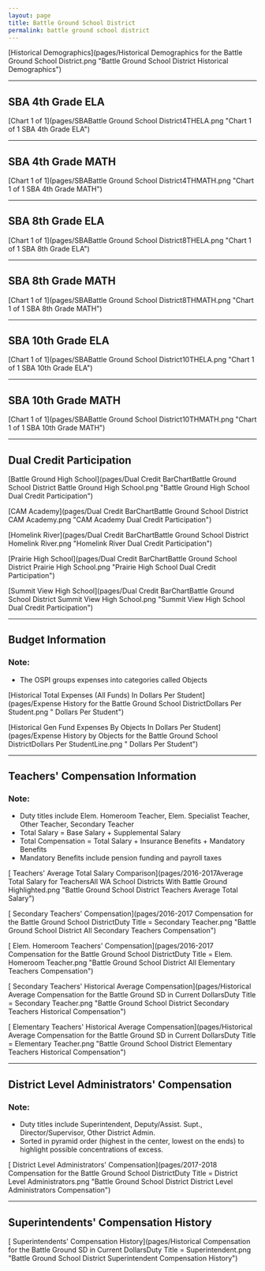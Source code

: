 ```yaml
---
layout: page
title: Battle Ground School District
permalink: battle ground school district
---
```



[Historical Demographics](pages/Historical Demographics for the Battle Ground School District.png "Battle Ground School District Historical Demographics")

___

## SBA 4th Grade ELA

[Chart 1 of 1](pages/SBABattle Ground School District4THELA.png "Chart 1 of 1 SBA 4th Grade ELA")


___

## SBA 4th Grade MATH

[Chart 1 of 1](pages/SBABattle Ground School District4THMATH.png "Chart 1 of 1 SBA 4th Grade MATH")


___

## SBA 8th Grade ELA

[Chart 1 of 1](pages/SBABattle Ground School District8THELA.png "Chart 1 of 1 SBA 8th Grade ELA")


___

## SBA 8th Grade MATH

[Chart 1 of 1](pages/SBABattle Ground School District8THMATH.png "Chart 1 of 1 SBA 8th Grade MATH")


___

## SBA 10th Grade ELA

[Chart 1 of 1](pages/SBABattle Ground School District10THELA.png "Chart 1 of 1 SBA 10th Grade ELA")


___

## SBA 10th Grade MATH

[Chart 1 of 1](pages/SBABattle Ground School District10THMATH.png "Chart 1 of 1 SBA 10th Grade MATH")


___

## Dual Credit Participation

[Battle Ground High School](pages/Dual Credit BarChartBattle Ground School District Battle Ground High School.png "Battle Ground High School Dual Credit Participation")

[CAM Academy](pages/Dual Credit BarChartBattle Ground School District CAM Academy.png "CAM Academy Dual Credit Participation")

[Homelink River](pages/Dual Credit BarChartBattle Ground School District Homelink River.png "Homelink River Dual Credit Participation")

[Prairie High School](pages/Dual Credit BarChartBattle Ground School District Prairie High School.png "Prairie High School Dual Credit Participation")

[Summit View High School](pages/Dual Credit BarChartBattle Ground School District Summit View High School.png "Summit View High School Dual Credit Participation")


___

## Budget Information
### Note:
- The OSPI groups expenses into categories called Objects

[Historical Total Expenses (All Funds) In Dollars Per Student](pages/Expense History for the Battle Ground School DistrictDollars Per Student.png " Dollars Per Student")

[Historical Gen Fund Expenses By Objects In Dollars Per Student](pages/Expense History by Objects for the Battle Ground School DistrictDollars Per StudentLine.png " Dollars Per Student")


___

## Teachers' Compensation Information
### Note:
- Duty titles include Elem. Homeroom Teacher, Elem. Specialist Teacher, Other Teacher, Secondary Teacher
- Total Salary = Base Salary + Supplemental Salary
- Total Compensation = Total Salary + Insurance Benefits + Mandatory Benefits
- Mandatory Benefits include pension funding and payroll taxes

[ Teachers' Average Total Salary Comparison](pages/2016-2017Average Total Salary for TeachersAll WA School Districts With Battle Ground Highlighted.png "Battle Ground School District Teachers Average Total Salary")

[ Secondary Teachers' Compensation](pages/2016-2017 Compensation for the Battle Ground School DistrictDuty Title = Secondary Teacher.png "Battle Ground School District All Secondary Teachers Compensation")

[ Elem. Homeroom Teachers' Compensation](pages/2016-2017 Compensation for the Battle Ground School DistrictDuty Title = Elem. Homeroom Teacher.png "Battle Ground School District All Elementary Teachers Compensation")

[ Secondary Teachers' Historical Average Compensation](pages/Historical Average Compensation for the Battle Ground SD in Current DollarsDuty Title = Secondary Teacher.png "Battle Ground School District Secondary Teachers Historical Compensation")

[ Elementary Teachers' Historical Average Compensation](pages/Historical Average Compensation for the Battle Ground SD in Current DollarsDuty Title = Elementary Teacher.png "Battle Ground School District Elementary Teachers Historical Compensation")


___

## District Level Administrators' Compensation

### Note:
- Duty titles include Superintendent, Deputy/Assist. Supt., Director/Supervisor, Other District Admin.
- Sorted in pyramid order (highest in the center, lowest on the ends) to highlight possible concentrations of excess.

[ District Level Administrators' Compensation](pages/2017-2018 Compensation for the Battle Ground School DistrictDuty Title = District Level Administrators.png "Battle Ground School District District Level Administrators Compensation")


___

## Superintendents' Compensation History

[ Superintendents' Compensation History](pages/Historical Compensation for the Battle Ground SD in Current DollarsDuty Title = Superintendent.png "Battle Ground School District Superintendent Compensation History")

